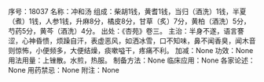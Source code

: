 序号：18037
名称：冲和汤
组成：柴胡1钱，黄耆1钱，当归（酒洗）1钱，半夏（煮）1钱，人参1钱，升麻8分，橘皮8分，甘草（炙）7分，黄柏（酒洗）5分，芍药5分，黄芩（酒洗）4分。
出处：《杏苑》卷三。
主治：半身不遂，语言謇涩，心神昏愦，烦躁自汗，表虚恶风，如洒冰雪，口不知味，鼻不闻香臭，闻木音则惊怖，小便频多，大便结燥，痰嗽嗌干，疼痛不利。
加减：None
功效：None
用法用量：上锉散。水煎，热服。
制备方法：None
临床应用：None
各家论述：None
用药禁忌：None
附注：None

